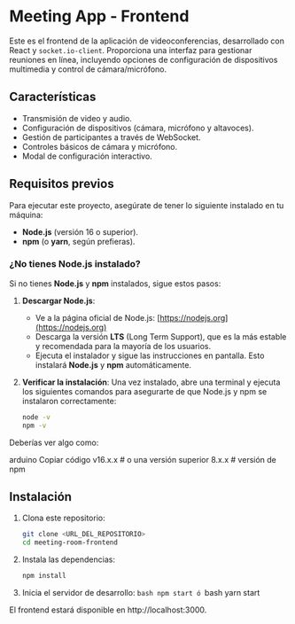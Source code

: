 # Meeting App - Frontend

Este es el frontend de la aplicación de videoconferencias, desarrollado con React y `socket.io-client`. Proporciona una interfaz para gestionar reuniones en línea, incluyendo opciones de configuración de dispositivos multimedia y control de cámara/micrófono.

## Características

- Transmisión de video y audio.
- Configuración de dispositivos (cámara, micrófono y altavoces).
- Gestión de participantes a través de WebSocket.
- Controles básicos de cámara y micrófono.
- Modal de configuración interactivo.

## Requisitos previos

Para ejecutar este proyecto, asegúrate de tener lo siguiente instalado en tu máquina:

- **Node.js** (versión 16 o superior).
- **npm** (o **yarn**, según prefieras).

### ¿No tienes Node.js instalado?

Si no tienes **Node.js** y **npm** instalados, sigue estos pasos:

1. **Descargar Node.js**:
   - Ve a la página oficial de Node.js: [https://nodejs.org](https://nodejs.org)
   - Descarga la versión **LTS** (Long Term Support), que es la más estable y recomendada para la mayoría de los usuarios.
   - Ejecuta el instalador y sigue las instrucciones en pantalla. Esto instalará **Node.js** y **npm** automáticamente.

2. **Verificar la instalación**:
   Una vez instalado, abre una terminal y ejecuta los siguientes comandos para asegurarte de que Node.js y npm se instalaron correctamente:
   ```bash
   node -v
   npm -v
Deberías ver algo como:

arduino
Copiar código
v16.x.x  # o una versión superior
8.x.x    # versión de npm

## Instalación

1. Clona este repositorio:
   ```bash
   git clone <URL_DEL_REPOSITORIO>
   cd meeting-room-frontend

2. Instala las dependencias:
    ```bash
    npm install
3. Inicia el servidor de desarrollo:
        ```bash
        npm start
    ó
        ```bash
        yarn start

El frontend estará disponible en http://localhost:3000.